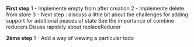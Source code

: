 **First step**
1 - Implemente empty from after creation
2 - Implemente delete from store
3 - Next step : discuss a little bit about the challenges for adding support for additional peaces of state
See the importance of combine reducers
Disuss rapidely about replaceReducer

**2ème step**
1 - Add a way of viewing a particular todo
